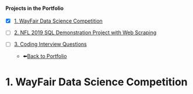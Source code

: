 #### Projects in the Portfolio
- [X] [1. WayFair Data Science Competition](https://github.com/Arcooo/Portfolio/tree/master/WayFair%20Data%20Science%20Competition)

- [ ] [2. NFL 2019 SQL Demonstration Project with Web Scraping](https://github.com/Arcooo/Portfolio/tree/master/NFL%202019%20SQL%20Demonstration%20Project%20with%20Web%20Scraping)

- [ ] [3. Coding Interview Questions](https://github.com/Arcooo/Portfolio/Coding%20Interview%20Questions)
  - :arrow_left:[Back to Portfolio](https://github.com/Arcooo/Portfolio)



# 1. WayFair Data Science Competition









